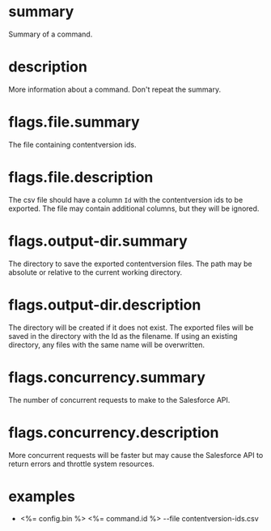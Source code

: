 # summary

Summary of a command.

# description

More information about a command. Don't repeat the summary.

# flags.file.summary

The file containing contentversion ids.

# flags.file.description

The csv file should have a column `Id` with the contentversion ids to be exported. The file may contain additional columns, but they will be ignored.

# flags.output-dir.summary

The directory to save the exported contentversion files. The path may be absolute or relative to the current working directory.

# flags.output-dir.description

The directory will be created if it does not exist. The exported files will be saved in the directory with the Id as the filename. If using an existing directory, any files with the same name will be overwritten.

# flags.concurrency.summary

The number of concurrent requests to make to the Salesforce API.

# flags.concurrency.description

More concurrent requests will be faster but may cause the Salesforce API to return errors and throttle system resources.

# examples

- <%= config.bin %> <%= command.id %> --file contentversion-ids.csv
